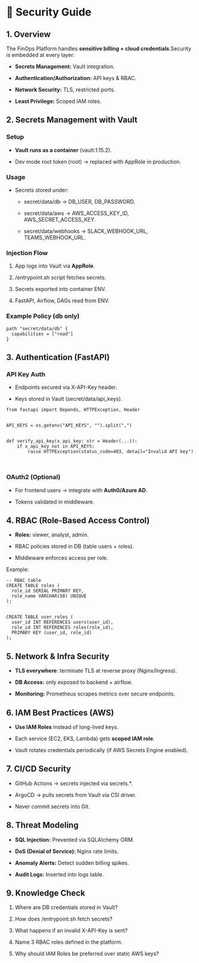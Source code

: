 🔐 Security Guide
=================

1\. Overview
------------

The FinOps Platform handles **sensitive billing + cloud credentials**.Security is embedded at every layer:

*   **Secrets Management:** Vault integration.
    
*   **Authentication/Authorization:** API keys & RBAC.
    
*   **Network Security:** TLS, restricted ports.
    
*   **Least Privilege:** Scoped IAM roles.
    

2\. Secrets Management with Vault
---------------------------------

### Setup

*   **Vault runs as a container** (vault:1.15.2).
    
*   Dev mode root token (root) → replaced with AppRole in production.
    

### Usage

*   Secrets stored under:
    
    *   secret/data/db → DB\_USER, DB\_PASSWORD.
        
    *   secret/data/aws → AWS\_ACCESS\_KEY\_ID, AWS\_SECRET\_ACCESS\_KEY.
        
    *   secret/data/webhooks → SLACK\_WEBHOOK\_URL, TEAMS\_WEBHOOK\_URL.
        

### Injection Flow

1.  App logs into Vault via **AppRole**.
    
2.  /entrypoint.sh script fetches secrets.
    
3.  Secrets exported into container ENV.
    
4.  FastAPI, Airflow, DAGs read from ENV.
    

### Example Policy (db only)

```
path "secret/data/db" {
  capabilities = ["read"]
}

```

3\. Authentication (FastAPI)
----------------------------

### API Key Auth

*   Endpoints secured via X-API-Key header.
    
*   Keys stored in Vault (secret/data/api\_keys).
    

```
from fastapi import Depends, HTTPException, Header


API_KEYS = os.getenv("API_KEYS", "").split(",")


def verify_api_key(x_api_key: str = Header(...)):
    if x_api_key not in API_KEYS:
        raise HTTPException(status_code=403, detail="Invalid API key")



```

### OAuth2 (Optional)

*   For frontend users → integrate with **Auth0/Azure AD**.
    
*   Tokens validated in middleware.
    

4\. RBAC (Role-Based Access Control)
------------------------------------

*   **Roles:** viewer, analyst, admin.
    
*   RBAC policies stored in DB (table users + roles).
    
*   Middleware enforces access per role.
    

Example:

```
-- RBAC table
CREATE TABLE roles (
  role_id SERIAL PRIMARY KEY,
  role_name VARCHAR(50) UNIQUE
);


CREATE TABLE user_roles (
  user_id INT REFERENCES users(user_id),
  role_id INT REFERENCES roles(role_id),
  PRIMARY KEY (user_id, role_id)
);

```

5\. Network & Infra Security
----------------------------

*   **TLS everywhere**: terminate TLS at reverse proxy (Nginx/Ingress).
    
*   **DB Access:** only exposed to backend + airflow.
    
*   **Monitoring:** Prometheus scrapes metrics over secure endpoints.
    

6\. IAM Best Practices (AWS)
----------------------------

*   **Use IAM Roles** instead of long-lived keys.
    
*   Each service (EC2, EKS, Lambda) gets **scoped IAM role**.
    
*   Vault rotates credentials periodically (if AWS Secrets Engine enabled).
    

7\. CI/CD Security
------------------

*   GitHub Actions → secrets injected via secrets.\*.
    
*   ArgoCD → pulls secrets from Vault via CSI driver.
    
*   Never commit secrets into Git.
    

8\. Threat Modeling
-------------------

*   **SQL Injection:** Prevented via SQLAlchemy ORM.
    
*   **DoS (Denial of Service):** Nginx rate limits.
    
*   **Anomaly Alerts:** Detect sudden billing spikes.
    
*   **Audit Logs:** Inserted into logs table.
    

9\. Knowledge Check
-------------------

1.  Where are DB credentials stored in Vault?
    
2.  How does /entrypoint.sh fetch secrets?
    
3.  What happens if an invalid X-API-Key is sent?
    
4.  Name 3 RBAC roles defined in the platform.
    
5.  Why should IAM Roles be preferred over static AWS keys?